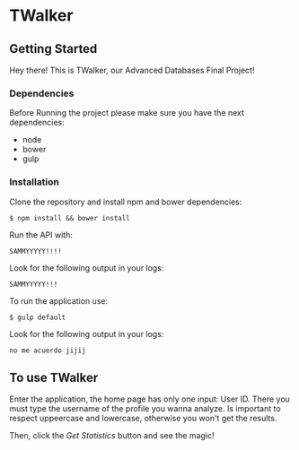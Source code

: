 # TWalker #

## Getting Started ##
Hey there! This is TWalker, our Advanced Databases Final Project!

### Dependencies ###
Before Running the project please make sure you have the next dependencies:

* node
* bower
* gulp

### Installation
Clone the repository and install npm and bower dependencies:

```
$ npm install && bower install

```

Run the  API with:

```
SAMMYYYYY!!!!
```

Look for the following output in your logs:

```
SAMMYYYYY!!!
```

To run the application use:

```
$ gulp default

```

Look for the following output in your logs:

```
no me acuerdo jijij
```

## To use TWalker ##
Enter the application, the home page has only one input: User ID. There you must type the username of the profile you wanna analyze. Is important to respect uppeercase and lowercase, otherwise you won't get the results.

Then, click the *Get Statistics* button and see the magic!
